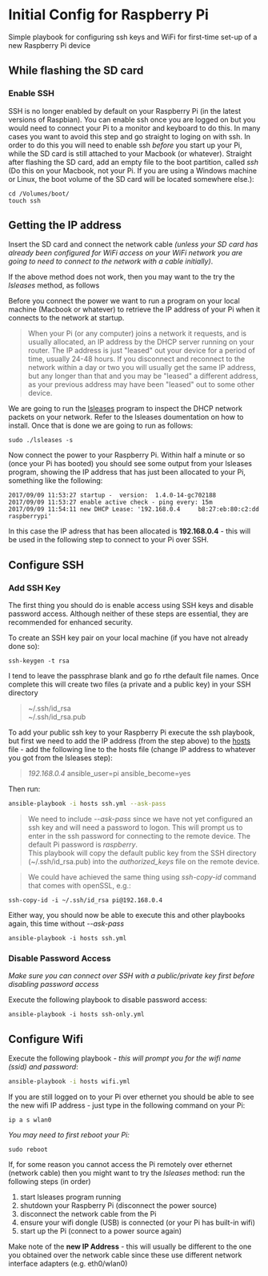 # Initial Config for Raspberry Pi

Simple playbook for configuring ssh keys and WiFi for first-time set-up of a new Raspberry Pi device

## While flashing the SD card
### Enable SSH
SSH is no longer enabled by default on your Raspberry Pi (in the latest versions of Raspbian).  You can enable ssh once you are logged on but you would need to connect your Pi to a monitor and keyboard to do this.  In many cases you want to avoid this step and go straight to loging on with ssh.  In order to do this you will need to enable ssh *before* you start up your Pi, while the SD card is still attached to your Macbook (or whatever).  Straight after flashing the SD card, add an empty file to the boot partition, called *ssh* (Do this on your Macbook, not your Pi.  If you are using a Windows machine or Linux, the boot volume of the SD card will be located somewhere else.):
```
cd /Volumes/boot/
touch ssh
```

## Getting the IP address

Insert the SD card and connect the network cable *(unless your SD card has already been configured for WiFi access on your WiFi network you are going to need to connect to the network with a cable initially)*.

If the above method does not work, then you may want to the try the *lsleases* method, as follows

Before you connect the power we want to run a program on your local machine (Macbook or whatever) to retrieve the IP address of your Pi when it connects to the network at startup.  
> When your Pi (or any computer) joins a network it requests, and is usually allocated, an IP address by the DHCP server running on your router.  The IP address is just "leased" out your device for a period of time, usually 24-48 hours.  If you disconnect and reconnect to the network within a day or two you will usually get the same IP address, but any longer than that and you may be "leased" a different address, as your previous address may have been "leased" out to some other device.  

We are going to run the [lsleases](https://github.com/j-keck/lsleases) program to inspect the DHCP network packets on your network.  Refer to the lsleases doumentation on how to install.  Once that is done we are going to run as follows:
```
sudo ./lsleases -s
```
Now connect the power to your Raspberry Pi.  Within half a minute or so (once your Pi has booted) you should see some output from your lsleases program, showing the IP address that has just been allocated to your Pi, something like the following:
```
2017/09/09 11:53:27 startup -  version:  1.4.0-14-gc702188
2017/09/09 11:53:27 enable active check - ping every: 15m
2017/09/09 11:54:11 new DHCP Lease: '192.168.0.4     b8:27:eb:80:c2:dd raspberrypi'
```
In this case the IP adress that has been allocated is **192.168.0.4** - this will be used in the following step to connect to your Pi over SSH.

## Configure SSH
### Add SSH Key
The first thing you should do is enable access using SSH keys and disable password access.  Although neither of these steps are essential, they are recommended for enhanced security.

To create an SSH key pair on your local machine (if you have not already done so):
```
ssh-keygen -t rsa
```
I tend to leave the passphrase blank and go fo rthe default file names.  Once complete this will create two files (a private and a public key) in your SSH directory
> ~/.ssh/id_rsa  
> ~/.ssh/id_rsa.pub


To add your public ssh key to your Raspberry Pi execute the ssh playbook, but first we need to add the IP address (from the step above) to the [hosts](./hosts) file - add the following line to the hosts file (change IP address to whatever you got from the lsleases step):
> *192.168.0.4*  ansible_user=pi ansible_become=yes

Then run:
```sh
ansible-playbook -i hosts ssh.yml --ask-pass
```
> We need to include *--ask-pass* since we have not yet configured an ssh key and will need a password to logon.  This will prompt us to enter in the ssh password for connecting to the remote device.  The default Pi password is *raspberry*.  
This playbook will copy the default public key from the SSH directory (~/.ssh/id_rsa.pub) into the *authorized_keys* file on the remote device.  

> We could have achieved the same thing using *ssh-copy-id* command that comes with openSSL, e.g.:
```
ssh-copy-id -i ~/.ssh/id_rsa pi@192.168.0.4
```

Either way, you should now be able to execute this and other playbooks again, this time without *--ask-pass*
```
ansible-playbook -i hosts ssh.yml
```

### Disable Password Access
*Make sure you can connect over SSH with a public/private key first before disabling password access*

Execute the following playbook to disable password access:
```
ansible-playbook -i hosts ssh-only.yml
```

## Configure Wifi
Execute the following playbook *- this will prompt you for the wifi name (ssid) and password*:
```sh
ansible-playbook -i hosts wifi.yml
```

If you are still logged on to your Pi over ethernet you should be able to see the new wifi IP address - just type in the following command on your Pi:
```
ip a s wlan0
```
*You may need to first reboot your Pi:*
```
sudo reboot
```

If, for some reason you cannot access the Pi remotely over ethernet (network cable) then you might want to try the *lsleases* method: run the following steps (in order)
1) start lsleases program running
2) shutdown your Raspberry Pi (disconnect the power source)
3) disconnect the network cable from the Pi
4) ensure your wifi dongle (USB) is connected (or your Pi has built-in wifi)
5) start up the Pi (connect to a power source again)

Make note of the **new IP Address** - this will usually be different to the one you obtained over the network cable since these use different network interface adapters (e.g. eth0/wlan0)

